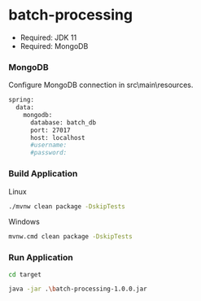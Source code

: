 # batch-processing
* Required: JDK 11 <br />
* Required: MongoDB

### MongoDB
Configure MongoDB connection in src\main\resources.

```sh
spring:
  data:
    mongodb:
      database: batch_db
      port: 27017
      host: localhost
      #username: 
      #password:
```
### Build Application
Linux
```sh
./mvnw clean package -DskipTests
```
Windows
```sh
mvnw.cmd clean package -DskipTests
```
### Run Application

```sh
cd target
```
```sh
java -jar .\batch-processing-1.0.0.jar
```